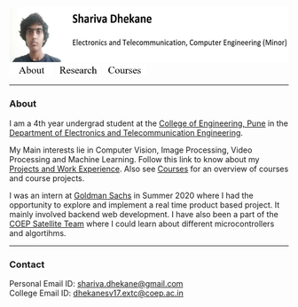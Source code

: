 
<img src=me.JPG height="100"/> [<img src = button_without_border/about.JPG width="80">](/index.md)
[<img src = button_without_border/research.JPG width="80">]()
[<img src = button_without_border/courses.JPG width="80">](/courses.md)

___
### About
I am a 4th year undergrad student at the [College of Engineering, Pune](https://www.coep.org.in/) in the [Department of Electronics and Telecommunication Engineering](https://www.coep.org.in/departments/entc).

My Main interests lie in Computer Vision, Image Processing, Video Processing and Machine Learning. Follow this link to know about my [Projects and Work Experience](/). Also see [Courses](/courses.md) for an overview of courses and course projects.

I was an intern at [Goldman Sachs]() in Summer 2020 where I had the opportunity to explore and implement a real time product based project. It mainly involved backend web development. I have also been a part of the [COEP Satellite Team]() where I could learn about different microcontrollers and algortihms.
___
### Contact
Personal Email ID: shariva.dhekane@gmail.com <br>
College Email ID: dhekanesv17.extc@coep.ac.in
